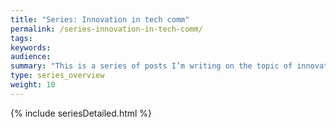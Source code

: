 ```yaml
---
title: "Series: Innovation in tech comm"
permalink: /series-innovation-in-tech-comm/
tags:
keywords:
audience:
summary: "This is a series of posts I’m writing on the topic of innovation as it relates to tech comm. This series was in preparation for a keynote on this topic that I gave at tc world India in March 2015."
type: series_overview
weight: 10
---
```



{% include seriesDetailed.html %}